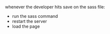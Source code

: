 whenever the developer hits save on the sass file:

* run the sass command
* restart the server
* load the page